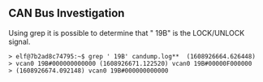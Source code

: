 ## CAN Bus Investigation
Using grep it is possible to determine that " 19B" is the LOCK/UNLOCK signal.

    > elf@7b2ad8c74795:~$ grep ' 19B' candump.log**  (1608926664.626448)
    > vcan0 19B#000000000000 (1608926671.122520) vcan0 19B#00000F000000
    > (1608926674.092148) vcan0 19B#000000000000

<!--stackedit_data:
eyJoaXN0b3J5IjpbNTUxNzU4MTksMTU3NjA2NzUxMF19
-->